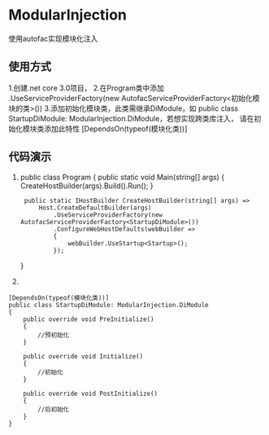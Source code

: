 # ModularInjection
使用autofac实现模块化注入

## 使用方式
1.创建.net core 3.0项目，
2.在Program类中添加 .UseServiceProviderFactory(new AutofacServiceProviderFactory<初始化模块的类>())
3.添加初始化模块类，此类需继承DiModule，如 public class StartupDiModule: ModularInjection.DiModule，若想实现跨类库注入，
请在初始化模块类添加此特性  [DependsOn(typeof(模块化类))]

## 代码演示
1.  
   public class Program
    {
        public static void Main(string[] args)
        {
            CreateHostBuilder(args).Build().Run();
        }

        public static IHostBuilder CreateHostBuilder(string[] args) =>
            Host.CreateDefaultBuilder(args)
                .UseServiceProviderFactory(new AutofacServiceProviderFactory<StartupDiModule>())
                .ConfigureWebHostDefaults(webBuilder =>
                {
                    webBuilder.UseStartup<Startup>();
                });
    }
  
  2. 
    [DependsOn(typeof(模块化类))]
    public class StartupDiModule: ModularInjection.DiModule
    {
        public override void PreInitialize()
        {
            //预初始化
        }

        public override void Initialize()
        {
            //初始化
        }

        public override void PostInitialize()
        {
            //后初始化
        }
    }
